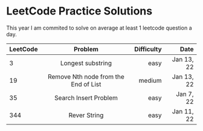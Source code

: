 # LeetCode Practice Solutions

This year I am commited to solve on average at least 1 leetcode question a day.


| LeetCode | Problem          | Difficulty  | Date |
| -------- |:---------------: | -----------:| ----: |
| 3        | Longest substring|  easy       | Jan 13, 22
| 19       | Remove Nth node from the End of List| medium | Jan 13, 22
| 35       | Search Insert Problem | easy | Jan 7, 22
| 344      | Rever String     |  easy       | Jan 11, 22

